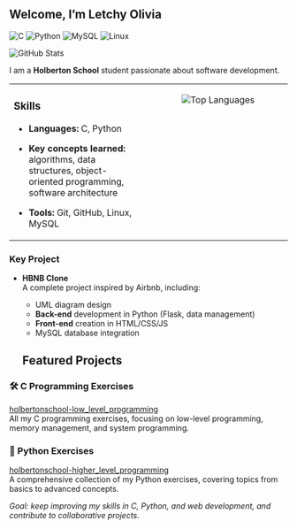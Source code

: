 ## Welcome, I’m Letchy Olivia  

![C](https://img.shields.io/badge/Code-C-blue)
![Python](https://img.shields.io/badge/Code-Python-yellow)
![MySQL](https://img.shields.io/badge/Database-MySQL-orange)
![Linux](https://img.shields.io/badge/OS-Linux-black)

![GitHub Stats](https://github-readme-stats.vercel.app/api?username=Ravou&show_icons=true&theme=radical)

I am a **Holberton School** student passionate about software development.  

<table style="border: none;">
  <tr>
    <td valign="top" width="50%" style="border: none; padding-right: 20px;">

### Skills  
- **Languages:** C, Python  
- **Key concepts learned:** algorithms, data structures, object-oriented programming, software architecture  
- **Tools:** Git, GitHub, Linux, MySQL  

    </td>
    <td valign="top" width="50%" style="border: none;">

<p align="center">
  <img src="https://github-readme-stats.vercel.app/api/top-langs/?username=Ravou&layout=compact&theme=radical&hide_border=true" alt="Top Languages" />
</p>

    
  </tr>
</table>


###  Key Project  
- **HBNB Clone**  
  A complete project inspired by Airbnb, including:  
  - UML diagram design  
  - **Back-end** development in Python (Flask, data management)  
  - **Front-end** creation in HTML/CSS/JS
  - MySQL database integration
 

  ## Featured Projects

### 🛠 C Programming Exercises  
[holbertonschool-low_level_programming](https://github.com/Ravou/holbertonschool-low_level_programming)  
All my C programming exercises, focusing on low-level programming, memory management, and system programming.

### 🐍 Python Exercises  
[holbertonschool-higher_level_programming](https://github.com/Ravou/holbertonschool-higher_level_programming)  
A comprehensive collection of my Python exercises, covering topics from basics to advanced concepts.


*Goal: keep improving my skills in C, Python, and web development, and contribute to collaborative projects.*
